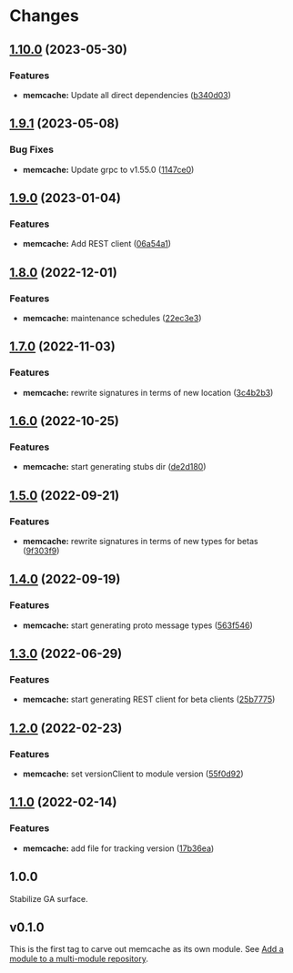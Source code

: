# Changes

## [1.10.0](https://github.com/googleapis/google-cloud-go/compare/memcache/v1.9.1...memcache/v1.10.0) (2023-05-30)


### Features

* **memcache:** Update all direct dependencies ([b340d03](https://github.com/googleapis/google-cloud-go/commit/b340d030f2b52a4ce48846ce63984b28583abde6))

## [1.9.1](https://github.com/googleapis/google-cloud-go/compare/memcache/v1.9.0...memcache/v1.9.1) (2023-05-08)


### Bug Fixes

* **memcache:** Update grpc to v1.55.0 ([1147ce0](https://github.com/googleapis/google-cloud-go/commit/1147ce02a990276ca4f8ab7a1ab65c14da4450ef))

## [1.9.0](https://github.com/googleapis/google-cloud-go/compare/memcache/v1.8.0...memcache/v1.9.0) (2023-01-04)


### Features

* **memcache:** Add REST client ([06a54a1](https://github.com/googleapis/google-cloud-go/commit/06a54a16a5866cce966547c51e203b9e09a25bc0))

## [1.8.0](https://github.com/googleapis/google-cloud-go/compare/memcache/v1.7.0...memcache/v1.8.0) (2022-12-01)


### Features

* **memcache:** maintenance schedules ([22ec3e3](https://github.com/googleapis/google-cloud-go/commit/22ec3e3e727f8c0232059a5d31bccd12b7b5034c))

## [1.7.0](https://github.com/googleapis/google-cloud-go/compare/memcache/v1.6.0...memcache/v1.7.0) (2022-11-03)


### Features

* **memcache:** rewrite signatures in terms of new location ([3c4b2b3](https://github.com/googleapis/google-cloud-go/commit/3c4b2b34565795537aac1661e6af2442437e34ad))

## [1.6.0](https://github.com/googleapis/google-cloud-go/compare/memcache/v1.5.0...memcache/v1.6.0) (2022-10-25)


### Features

* **memcache:** start generating stubs dir ([de2d180](https://github.com/googleapis/google-cloud-go/commit/de2d18066dc613b72f6f8db93ca60146dabcfdcc))

## [1.5.0](https://github.com/googleapis/google-cloud-go/compare/memcache/v1.4.0...memcache/v1.5.0) (2022-09-21)


### Features

* **memcache:** rewrite signatures in terms of new types for betas ([9f303f9](https://github.com/googleapis/google-cloud-go/commit/9f303f9efc2e919a9a6bd828f3cdb1fcb3b8b390))

## [1.4.0](https://github.com/googleapis/google-cloud-go/compare/memcache/v1.3.0...memcache/v1.4.0) (2022-09-19)


### Features

* **memcache:** start generating proto message types ([563f546](https://github.com/googleapis/google-cloud-go/commit/563f546262e68102644db64134d1071fc8caa383))

## [1.3.0](https://github.com/googleapis/google-cloud-go/compare/memcache/v1.2.0...memcache/v1.3.0) (2022-06-29)


### Features

* **memcache:** start generating REST client for beta clients ([25b7775](https://github.com/googleapis/google-cloud-go/commit/25b77757c1e6f372e03bf99ab7461264bba48d26))

## [1.2.0](https://github.com/googleapis/google-cloud-go/compare/memcache/v1.1.0...memcache/v1.2.0) (2022-02-23)


### Features

* **memcache:** set versionClient to module version ([55f0d92](https://github.com/googleapis/google-cloud-go/commit/55f0d92bf112f14b024b4ab0076c9875a17423c9))

## [1.1.0](https://github.com/googleapis/google-cloud-go/compare/memcache/v1.0.0...memcache/v1.1.0) (2022-02-14)


### Features

* **memcache:** add file for tracking version ([17b36ea](https://github.com/googleapis/google-cloud-go/commit/17b36ead42a96b1a01105122074e65164357519e))

## 1.0.0

Stabilize GA surface.

## v0.1.0

This is the first tag to carve out memcache as its own module. See
[Add a module to a multi-module repository](https://github.com/golang/go/wiki/Modules#is-it-possible-to-add-a-module-to-a-multi-module-repository).
